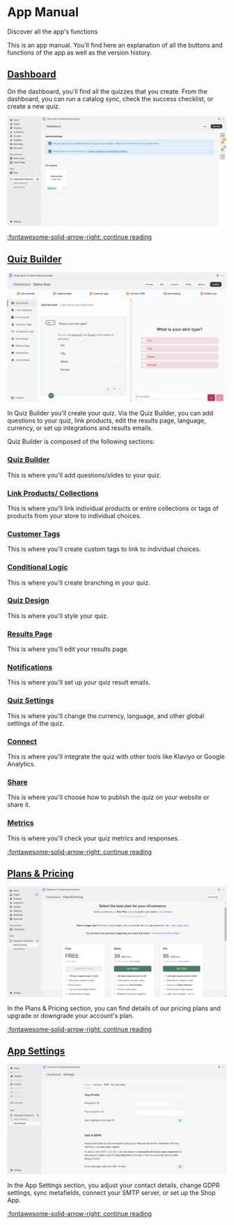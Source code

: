 # App Manual

Discover all the app's functions

This is an app manual. You'll find here an explanation of all the buttons and functions of the app as well as the version history.

## [Dashboard](dashboard.md)

On the dashboard, you'll find all the quizzes that you create. From the dashboard, you can run a catalog sync, check the success checklist, or create a new quiz.

![dashboard](/images/manual_dashboard.png)

[:fontawesome-solid-arrow-right: continue reading](dashboard.md)

## [Quiz Builder](quiz-builder.md)

![quiz builder quiz builder section](/images/manual_quizbuilder_quizbuilder.png)

In Quiz Builder you'll create your quiz. Via the Quiz Builder, you can add questions to your quiz, link products, edit the results page, language, currency, or set up integrations and results emails.

Quiz Builder is composed of the following sections:

### [**Quiz Builder**](https://docs.revenuehunt.com/reference/quiz-builder/#quiz-builder_1)

This is where you'll add questions/slides to your quiz.

### [**Link Products/ Collections**](https://docs.revenuehunt.com/reference/quiz-builder/#link-collections)

This is where you'll link individual products or entire collections or tags of products from your store to individual choices.

### [**Customer Tags**](https://docs.revenuehunt.com/reference/quiz-builder/#customer-tags) 

This is where you'll create custom tags to link to individual choices.

### [**Conditional Logic**](https://docs.revenuehunt.com/reference/quiz-builder/#conditional-logic)

This is where you'll create branching in your quiz.

### [**Quiz Design**](https://docs.revenuehunt.com/reference/quiz-builder/#quiz-design) 

This is where you'll style your quiz.

### [**Results Page**](https://docs.revenuehunt.com/reference/quiz-builder/#results-page)

This is where you'll edit your results page.

### [**Notifications**](https://docs.revenuehunt.com/reference/quiz-builder/#notifications) 

This is where you'll set up your quiz result emails.

### [**Quiz Settings**](https://docs.revenuehunt.com/reference/quiz-builder/#quiz-settings)

This is where you'll change the currency, language, and other global settings of the quiz.

### [**Connect**](https://docs.revenuehunt.com/reference/quiz-builder/#connect)

This is where you'll integrate the quiz with other tools like Klaviyo or Google Analytics.

### [**Share**](https://docs.revenuehunt.com/reference/quiz-builder/#share)

This is where you'll choose how to publish the quiz on your website or share it.

### [**Metrics**](https://docs.revenuehunt.com/reference/quiz-builder/#metrics)

This is where you'll check your quiz metrics and responses.

[:fontawesome-solid-arrow-right: continue reading](quiz-builder.md)

## [Plans & Pricing](plans-pricing.md)

![plans & pricing page](/images/manual_plans_pricing.png)

In the Plans & Pricing section, you can find details of our pricing plans and upgrade or downgrade your account's plan.

[:fontawesome-solid-arrow-right: continue reading](plans-pricing.md)

## [App Settings](app-settings.md)

![app settings general](/images/manual_appsettings_general.png)

In the App Settings section, you adjust your contact details, change GDPR settings, sync metafields, connect your SMTP server, or set up the Shop App.

[:fontawesome-solid-arrow-right: continue reading](app-settings.md)

